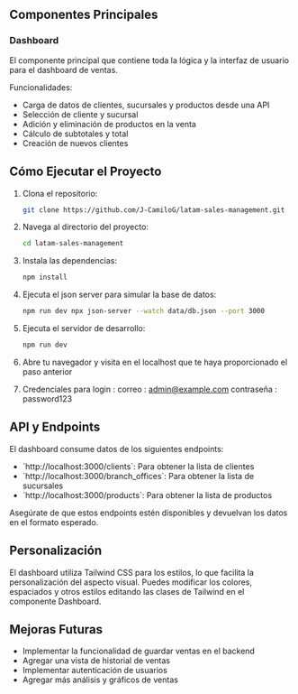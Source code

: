 
## Componentes Principales

### Dashboard

El componente principal que contiene toda la lógica y la interfaz de usuario para el dashboard de ventas.

Funcionalidades:
- Carga de datos de clientes, sucursales y productos desde una API
- Selección de cliente y sucursal
- Adición y eliminación de productos en la venta
- Cálculo de subtotales y total
- Creación de nuevos clientes

## Cómo Ejecutar el Proyecto

1. Clona el repositorio:
   ```bash
   git clone https://github.com/J-CamiloG/latam-sales-management.git
   ```

2. Navega al directorio del proyecto:
   ```bash
   cd latam-sales-management
   ```

3. Instala las dependencias:
   ```bash
   npm install
   ```

4. Ejecuta el json server para simular la base de datos:
   ```bash
   npm run dev npx json-server --watch data/db.json --port 3000
   ```
4. Ejecuta el servidor de desarrollo:
   ```bash
   npm run dev
   ```

5. Abre tu navegador y visita en el localhost que te haya proporcionado el paso anterior 

5. Credenciales para login : 
     correo : admin@example.com
     contraseña : password123

## API y Endpoints

El dashboard consume datos de los siguientes endpoints:

- \`http://localhost:3000/clients\`: Para obtener la lista de clientes
- \`http://localhost:3000/branch_offices\`: Para obtener la lista de sucursales
- \`http://localhost:3000/products\`: Para obtener la lista de productos

Asegúrate de que estos endpoints estén disponibles y devuelvan los datos en el formato esperado.

## Personalización

El dashboard utiliza Tailwind CSS para los estilos, lo que facilita la personalización del aspecto visual. Puedes modificar los colores, espaciados y otros estilos editando las clases de Tailwind en el componente Dashboard.

## Mejoras Futuras

- Implementar la funcionalidad de guardar ventas en el backend
- Agregar una vista de historial de ventas
- Implementar autenticación de usuarios
- Agregar más análisis y gráficos de ventas